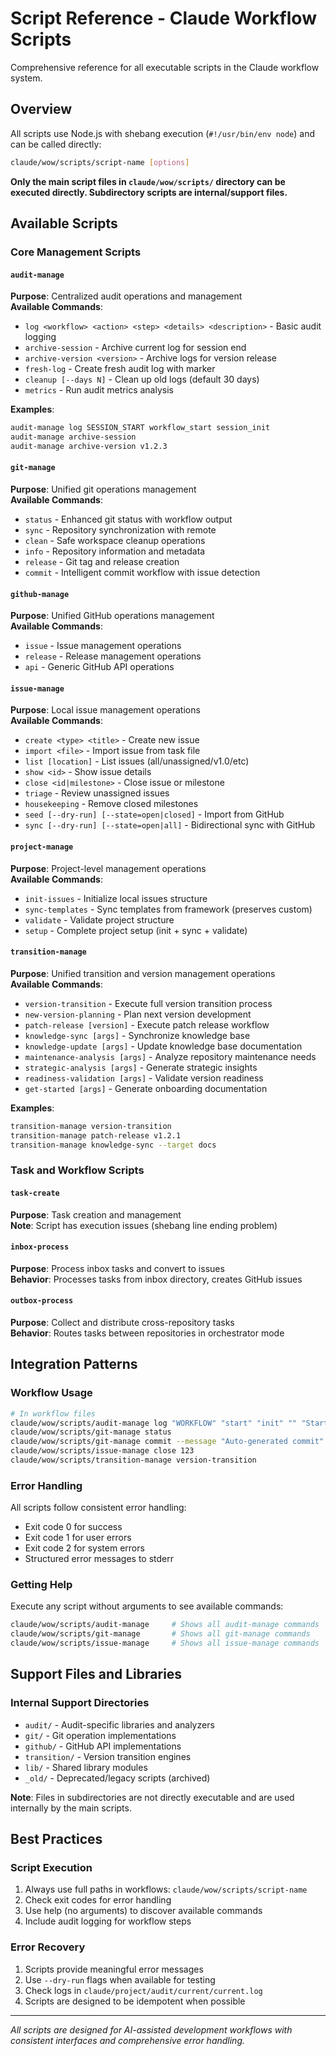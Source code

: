 # Script Reference - Claude Workflow Scripts

Comprehensive reference for all executable scripts in the Claude workflow system.

## Overview

All scripts use Node.js with shebang execution (`#!/usr/bin/env node`) and can be called directly:
```bash
claude/wow/scripts/script-name [options]
```

**Only the main script files in `claude/wow/scripts/` directory can be executed directly. Subdirectory scripts are internal/support files.**

## Available Scripts

### Core Management Scripts

#### `audit-manage`
**Purpose**: Centralized audit operations and management  
**Available Commands**: 
- `log <workflow> <action> <step> <details> <description>` - Basic audit logging
- `archive-session` - Archive current log for session end
- `archive-version <version>` - Archive logs for version release
- `fresh-log` - Create fresh audit log with marker
- `cleanup [--days N]` - Clean up old logs (default 30 days)
- `metrics` - Run audit metrics analysis

**Examples**:
```bash
audit-manage log SESSION_START workflow_start session_init
audit-manage archive-session
audit-manage archive-version v1.2.3
```

#### `git-manage`
**Purpose**: Unified git operations management  
**Available Commands**: 
- `status` - Enhanced git status with workflow output
- `sync` - Repository synchronization with remote
- `clean` - Safe workspace cleanup operations
- `info` - Repository information and metadata
- `release` - Git tag and release creation
- `commit` - Intelligent commit workflow with issue detection

#### `github-manage`
**Purpose**: Unified GitHub operations management  
**Available Commands**: 
- `issue` - Issue management operations
- `release` - Release management operations
- `api` - Generic GitHub API operations

#### `issue-manage`
**Purpose**: Local issue management operations  
**Available Commands**: 
- `create <type> <title>` - Create new issue
- `import <file>` - Import issue from task file
- `list [location]` - List issues (all/unassigned/v1.0/etc)
- `show <id>` - Show issue details
- `close <id|milestone>` - Close issue or milestone
- `triage` - Review unassigned issues
- `housekeeping` - Remove closed milestones
- `seed [--dry-run] [--state=open|closed]` - Import from GitHub
- `sync [--dry-run] [--state=open|all]` - Bidirectional sync with GitHub

#### `project-manage`
**Purpose**: Project-level management operations  
**Available Commands**: 
- `init-issues` - Initialize local issues structure
- `sync-templates` - Sync templates from framework (preserves custom)
- `validate` - Validate project structure
- `setup` - Complete project setup (init + sync + validate)

#### `transition-manage`
**Purpose**: Unified transition and version management operations  
**Available Commands**: 
- `version-transition` - Execute full version transition process
- `new-version-planning` - Plan next version development
- `patch-release [version]` - Execute patch release workflow
- `knowledge-sync [args]` - Synchronize knowledge base
- `knowledge-update [args]` - Update knowledge base documentation
- `maintenance-analysis [args]` - Analyze repository maintenance needs
- `strategic-analysis [args]` - Generate strategic insights
- `readiness-validation [args]` - Validate version readiness
- `get-started [args]` - Generate onboarding documentation

**Examples**:
```bash
transition-manage version-transition
transition-manage patch-release v1.2.1
transition-manage knowledge-sync --target docs
```

### Task and Workflow Scripts

#### `task-create`
**Purpose**: Task creation and management  
**Note**: Script has execution issues (shebang line ending problem)

#### `inbox-process`
**Purpose**: Process inbox tasks and convert to issues  
**Behavior**: Processes tasks from inbox directory, creates GitHub issues

#### `outbox-process`
**Purpose**: Collect and distribute cross-repository tasks  
**Behavior**: Routes tasks between repositories in orchestrator mode

## Integration Patterns

### Workflow Usage
```bash
# In workflow files
claude/wow/scripts/audit-manage log "WORKFLOW" "start" "init" "" "Starting workflow"
claude/wow/scripts/git-manage status
claude/wow/scripts/git-manage commit --message "Auto-generated commit"
claude/wow/scripts/issue-manage close 123
claude/wow/scripts/transition-manage version-transition
```

### Error Handling
All scripts follow consistent error handling:
- Exit code 0 for success
- Exit code 1 for user errors
- Exit code 2 for system errors
- Structured error messages to stderr

### Getting Help
Execute any script without arguments to see available commands:
```bash
claude/wow/scripts/audit-manage     # Shows all audit-manage commands
claude/wow/scripts/git-manage       # Shows all git-manage commands
claude/wow/scripts/issue-manage     # Shows all issue-manage commands
```

## Support Files and Libraries

### Internal Support Directories
- `audit/` - Audit-specific libraries and analyzers
- `git/` - Git operation implementations
- `github/` - GitHub API implementations
- `transition/` - Version transition engines
- `lib/` - Shared library modules
- `_old/` - Deprecated/legacy scripts (archived)

**Note**: Files in subdirectories are not directly executable and are used internally by the main scripts.

## Best Practices

### Script Execution
1. Always use full paths in workflows: `claude/wow/scripts/script-name`
2. Check exit codes for error handling
3. Use help (no arguments) to discover available commands
4. Include audit logging for workflow steps

### Error Recovery
1. Scripts provide meaningful error messages
2. Use `--dry-run` flags when available for testing
3. Check logs in `claude/project/audit/current/current.log`
4. Scripts are designed to be idempotent when possible

---

*All scripts are designed for AI-assisted development workflows with consistent interfaces and comprehensive error handling.*